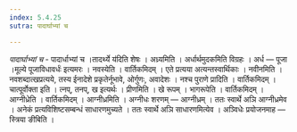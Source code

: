 ```yaml
---
index: 5.4.25
sutra: पादार्घाभ्यां च

---
```

_पादार्घाभ्यां च_ - पादार्धाभ्यां च ।तादर्थ्ये य॑दिति शेषः । अध्र्यमिति । अर्धार्थमुदकमिति विग्रहः । अर्ध — पूजा ।मूल्ये पूजाविधावर्धः॑ इत्यमरः । नवस्येति । वार्तिकमिदम् । एते प्रत्यया अत्यन्तस्वार्थिकाः । नवीनमिति । नवशब्दात्खप्रत्यये, तस्य ईनादेशे प्रकृतेर्नूभावे, ओर्गुणः, अवादेशः । नश्च पुराणे प्रादिति । वार्तिकमिदम् । चात्पूर्वोक्ता इति । त्नप्, तनप्, ख इत्यर्थः । प्रीणमिति । खे रूपम् । भागरूपेति । वार्तिकमिदम् । आग्नीध्रेति । वार्तिकमिदम् । आग्नीध्रमिति । अग्नीधः शरणम् — आग्नीध्रम् । ततः स्वार्थे अञि आग्नीध्रमेव । अनेकं प्रत्यविशिष्टसम्बन्धं साधारणमुच्यते । ततः स्वार्थे अञि साधारणमित्येव । अञ्विधेः प्रयोजनमाह — स्त्रिया ङीबिति । 